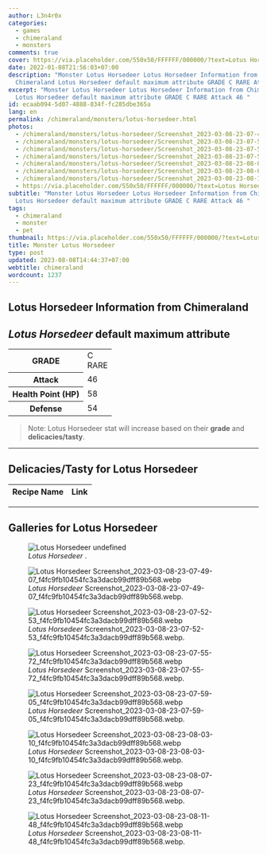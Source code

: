 ```yaml
---
author: L3n4r0x
categories:
  - games
  - chimeraland
  - monsters
comments: true
cover: https://via.placeholder.com/550x50/FFFFFF/000000/?text=Lotus Horsedeer
date: 2022-01-08T21:56:03+07:00
description: "Monster Lotus Horsedeer Lotus Horsedeer Information from
  Chimeraland Lotus Horsedeer default maximum attribute GRADE C RARE Attack 46 "
excerpt: "Monster Lotus Horsedeer Lotus Horsedeer Information from Chimeraland
  Lotus Horsedeer default maximum attribute GRADE C RARE Attack 46 "
id: ecaab094-5d07-4888-834f-fc285dbe365a
lang: en
permalink: /chimeraland/monsters/lotus-horsedeer.html
photos:
  - /chimeraland/monsters/lotus-horsedeer/Screenshot_2023-03-08-23-07-49-07_f4fc9fb10454fc3a3dacb99dff89b568.webp
  - /chimeraland/monsters/lotus-horsedeer/Screenshot_2023-03-08-23-07-52-53_f4fc9fb10454fc3a3dacb99dff89b568.webp
  - /chimeraland/monsters/lotus-horsedeer/Screenshot_2023-03-08-23-07-55-72_f4fc9fb10454fc3a3dacb99dff89b568.webp
  - /chimeraland/monsters/lotus-horsedeer/Screenshot_2023-03-08-23-07-59-05_f4fc9fb10454fc3a3dacb99dff89b568.webp
  - /chimeraland/monsters/lotus-horsedeer/Screenshot_2023-03-08-23-08-03-10_f4fc9fb10454fc3a3dacb99dff89b568.webp
  - /chimeraland/monsters/lotus-horsedeer/Screenshot_2023-03-08-23-08-07-23_f4fc9fb10454fc3a3dacb99dff89b568.webp
  - /chimeraland/monsters/lotus-horsedeer/Screenshot_2023-03-08-23-08-11-48_f4fc9fb10454fc3a3dacb99dff89b568.webp
  - https://via.placeholder.com/550x50/FFFFFF/000000/?text=Lotus Horsedeer
subtitle: "Monster Lotus Horsedeer Lotus Horsedeer Information from Chimeraland
  Lotus Horsedeer default maximum attribute GRADE C RARE Attack 46 "
tags:
  - chimeraland
  - monster
  - pet
thumbnail: https://via.placeholder.com/550x50/FFFFFF/000000/?text=Lotus Horsedeer
title: Monster Lotus Horsedeer
type: post
updated: 2023-08-08T14:44:37+07:00
webtitle: chimeraland
wordcount: 1237
---
```


<link
  rel="stylesheet"
  href="https://rawcdn.githack.com/dimaslanjaka/Web-Manajemen/870a349/css/bootstrap-5-3-0-alpha3-wrapper.css"
/>
<section id="bootstrap-wrapper">
  <div data-bs-theme="dark">
    <h2>Lotus Horsedeer Information from Chimeraland</h2>
    <h2 id="attribute"><i>Lotus Horsedeer</i> default maximum attribute</h2>
    <div class="row">
      <div class="col mb-2">
        <div class="card">
          <div class="card-body">
            <table>
              <tr>
                <th>GRADE</th>
                <td>C <br /><span class="text-primary">RARE</span></td>
              </tr>
              <tr>
                <th>Attack</th>
                <td>46</td>
              </tr>
              <tr>
                <th>Health Point (HP)</th>
                <td>58</td>
              </tr>
              <tr>
                <th>Defense</th>
                <td>54</td>
              </tr>
            </table>
          </div>
        </div>
      </div>
    </div>
    <blockquote class="bd-callout bd-callout-warning">
      Note: Lotus Horsedeer stat will increase based on their <b>grade</b> and
      <b>delicacies/tasty</b>.
    </blockquote>
    <hr />
    <h2 id="delicacies">Delicacies/Tasty for Lotus Horsedeer</h2>
    <div class="card">
      <div class="card-body">
        <div class="table-responsive">
          <table class="table table-striped">
            <thead>
              <tr>
                <th>Recipe Name</th>
                <th>Link</th>
              </tr>
            </thead>
            <tbody></tbody>
          </table>
        </div>
      </div>
    </div>
    <hr />
    <div id="gallery">
      <h2>Galleries for Lotus Horsedeer</h2>
      <div class="row">
        <div class="col-lg-6 col-12">
          <figure>
            <img
              src="https://www.webmanajemen.com/undefined"
              alt="Lotus Horsedeer undefined"
            />
            <figcaption style="word-wrap: break-word">
              <i>Lotus Horsedeer</i> .
            </figcaption>
          </figure>
        </div>
        <div class="col-lg-6 col-12">
          <figure>
            <img
              src="https://www.webmanajemen.com/chimeraland/monsters/lotus-horsedeer/Screenshot_2023-03-08-23-07-49-07_f4fc9fb10454fc3a3dacb99dff89b568.webp"
              alt="Lotus Horsedeer Screenshot_2023-03-08-23-07-49-07_f4fc9fb10454fc3a3dacb99dff89b568.webp"
            />
            <figcaption style="word-wrap: break-word">
              <i>Lotus Horsedeer</i>
              Screenshot_2023-03-08-23-07-49-07_f4fc9fb10454fc3a3dacb99dff89b568.webp.
            </figcaption>
          </figure>
        </div>
        <div class="col-lg-6 col-12">
          <figure>
            <img
              src="https://www.webmanajemen.com/chimeraland/monsters/lotus-horsedeer/Screenshot_2023-03-08-23-07-52-53_f4fc9fb10454fc3a3dacb99dff89b568.webp"
              alt="Lotus Horsedeer Screenshot_2023-03-08-23-07-52-53_f4fc9fb10454fc3a3dacb99dff89b568.webp"
            />
            <figcaption style="word-wrap: break-word">
              <i>Lotus Horsedeer</i>
              Screenshot_2023-03-08-23-07-52-53_f4fc9fb10454fc3a3dacb99dff89b568.webp.
            </figcaption>
          </figure>
        </div>
        <div class="col-lg-6 col-12">
          <figure>
            <img
              src="https://www.webmanajemen.com/chimeraland/monsters/lotus-horsedeer/Screenshot_2023-03-08-23-07-55-72_f4fc9fb10454fc3a3dacb99dff89b568.webp"
              alt="Lotus Horsedeer Screenshot_2023-03-08-23-07-55-72_f4fc9fb10454fc3a3dacb99dff89b568.webp"
            />
            <figcaption style="word-wrap: break-word">
              <i>Lotus Horsedeer</i>
              Screenshot_2023-03-08-23-07-55-72_f4fc9fb10454fc3a3dacb99dff89b568.webp.
            </figcaption>
          </figure>
        </div>
        <div class="col-lg-6 col-12">
          <figure>
            <img
              src="https://www.webmanajemen.com/chimeraland/monsters/lotus-horsedeer/Screenshot_2023-03-08-23-07-59-05_f4fc9fb10454fc3a3dacb99dff89b568.webp"
              alt="Lotus Horsedeer Screenshot_2023-03-08-23-07-59-05_f4fc9fb10454fc3a3dacb99dff89b568.webp"
            />
            <figcaption style="word-wrap: break-word">
              <i>Lotus Horsedeer</i>
              Screenshot_2023-03-08-23-07-59-05_f4fc9fb10454fc3a3dacb99dff89b568.webp.
            </figcaption>
          </figure>
        </div>
        <div class="col-lg-6 col-12">
          <figure>
            <img
              src="https://www.webmanajemen.com/chimeraland/monsters/lotus-horsedeer/Screenshot_2023-03-08-23-08-03-10_f4fc9fb10454fc3a3dacb99dff89b568.webp"
              alt="Lotus Horsedeer Screenshot_2023-03-08-23-08-03-10_f4fc9fb10454fc3a3dacb99dff89b568.webp"
            />
            <figcaption style="word-wrap: break-word">
              <i>Lotus Horsedeer</i>
              Screenshot_2023-03-08-23-08-03-10_f4fc9fb10454fc3a3dacb99dff89b568.webp.
            </figcaption>
          </figure>
        </div>
        <div class="col-lg-6 col-12">
          <figure>
            <img
              src="https://www.webmanajemen.com/chimeraland/monsters/lotus-horsedeer/Screenshot_2023-03-08-23-08-07-23_f4fc9fb10454fc3a3dacb99dff89b568.webp"
              alt="Lotus Horsedeer Screenshot_2023-03-08-23-08-07-23_f4fc9fb10454fc3a3dacb99dff89b568.webp"
            />
            <figcaption style="word-wrap: break-word">
              <i>Lotus Horsedeer</i>
              Screenshot_2023-03-08-23-08-07-23_f4fc9fb10454fc3a3dacb99dff89b568.webp.
            </figcaption>
          </figure>
        </div>
        <div class="col-lg-6 col-12">
          <figure>
            <img
              src="https://www.webmanajemen.com/chimeraland/monsters/lotus-horsedeer/Screenshot_2023-03-08-23-08-11-48_f4fc9fb10454fc3a3dacb99dff89b568.webp"
              alt="Lotus Horsedeer Screenshot_2023-03-08-23-08-11-48_f4fc9fb10454fc3a3dacb99dff89b568.webp"
            />
            <figcaption style="word-wrap: break-word">
              <i>Lotus Horsedeer</i>
              Screenshot_2023-03-08-23-08-11-48_f4fc9fb10454fc3a3dacb99dff89b568.webp.
            </figcaption>
          </figure>
        </div>
      </div>
    </div>
  </div>
</section>